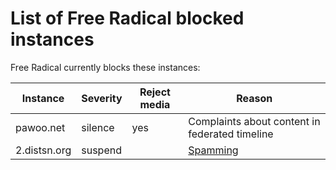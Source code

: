 # List of Free Radical blocked instances

Free Radical currently blocks these instances:

| Instance     | Severity | Reject media | Reason                                         |
|--------------|----------|--------------|------------------------------------------------|
| pawoo.net    | silence  | yes          | Complaints about content in federated timeline |
| 2.distsn.org | suspend  |              | [Spamming](https://blog.freeradical.zone/suspending-domain-2-distsn-org/) |
